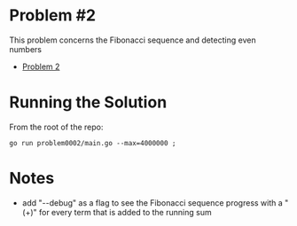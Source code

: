 Problem #2
==========

This problem concerns the Fibonacci sequence and detecting even numbers

* [Problem 2](https://projecteuler.net/problem=2)

Running the Solution
=====

From the root of the repo:

```
go run problem0002/main.go --max=4000000 ;
```

Notes
=====

  * add "--debug" as a flag to see the Fibonacci sequence progress with a "(+)" for every term that is added to the running sum
